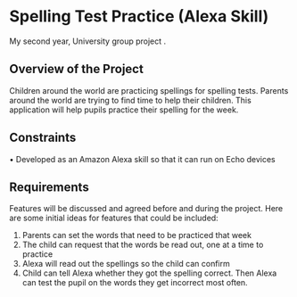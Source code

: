 # Spelling Test Practice (Alexa Skill)
My second year, University group project .

## Overview of the Project
Children around the world are practicing spellings for spelling tests. Parents around the world are trying to find time to help their children. This application will help pupils practice their spelling for the week.  

## Constraints
•	Developed as an Amazon Alexa skill so that it can run on Echo devices

## Requirements
Features will be discussed and agreed before and during the project. Here are some initial ideas for features that could be included:
1.	Parents can set the words that need to be practiced that week
2.	The child can request that the words be read out, one at a time to practice
3.	Alexa will read out the spellings so the child can confirm
4.	Child can tell Alexa whether they got the spelling correct. Then Alexa can test the pupil on the words they get incorrect most often.
